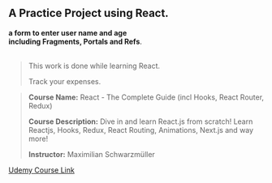 
## A Practice Project using React.

**a form to enter user name and age**
<br/>
**including Fragments, Portals and Refs**. 
<br/><br/>

> This work is done while learning React.
> 
> Track your expenses.


> **Course Name:**  React - The Complete Guide (incl Hooks, React Router, Redux)
> 
> **Course Description:**  Dive in and learn React.js from scratch! Learn Reactjs, Hooks, Redux, React Routing, Animations, Next.js and way more!
> 
> **Instructor:**  Maximilian Schwarzmüller


[Udemy Course Link](https://www.udemy.com/course/react-the-complete-guide-incl-redux/)

